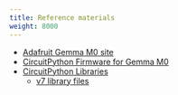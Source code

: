 ```yaml
---
title: Reference materials
weight: 8000
---
```


- [Adafruit Gemma M0 site](https://learn.adafruit.com/adafruit-gemma-m0)
- [CircuitPython Firmware for Gemma M0](https://circuitpython.org/board/gemma_m0/)
- [CircuitPython Libraries](https://circuitpython.org/libraries)
    - [v7 library files](https://github.com/adafruit/Adafruit_CircuitPython_Bundle/releases/download/20211024/adafruit-circuitpython-bundle-7.x-mpy-20211024.zip)